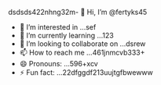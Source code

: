 dsdsds422nhng32m- 👋 Hi, I’m @fertyks45
- 👀 I’m interested in ...sef
- 🌱 I’m currently learning ...123
- 💞️ I’m looking to collaborate on ...dsrew
- 📫 How to reach me ...461jnmcvb333+
- 😄 Pronouns: ...596+xcv
- ⚡ Fun fact: ...22dfggdf213uujtgfbwewww
<!---rhtwqeddssdfgbdfg
fertyks/fertyks is a ✨ special ✨ repository becauseasf its 123README.md` (thsdfis file) appears on your GitHub profil4az5ewf5e366
You can click the Preview link to take a look at your changes.fwewwcvbvcb
gddg645
ds

